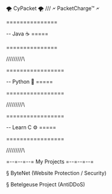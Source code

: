 🌪️ CyPacket 🌪️  ///  🗲 PacketCharge™ 🗲


===============

-- Java ☕  =====

===============

/\/\/\/\/\/\/\/\/\

=================

-- Python 🐍  =====

=================

/\/\/\/\/\/\/\/\/\

=================

-- Learn C ⚙️ =====

=================

/\/\/\/\/\/\/\/\/\

=--=--=--= My Projects =--=--=--=

§ ByteNet (Website Protection / Security)

§ Betelgeuse Project (AntiDDoS)
